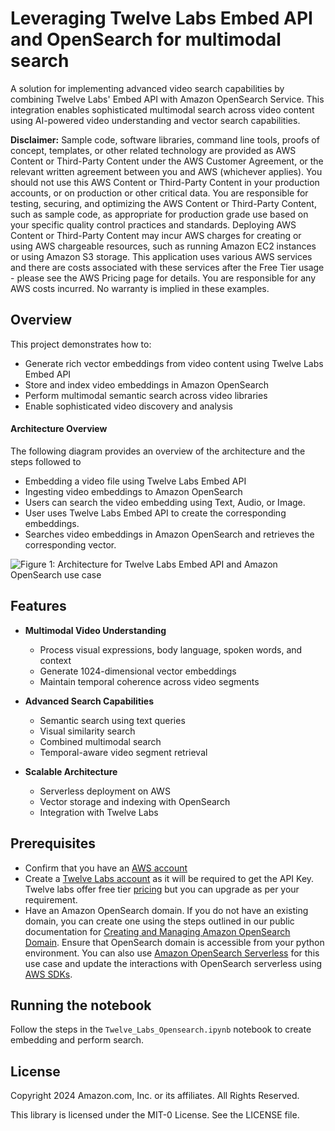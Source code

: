 # Leveraging Twelve Labs Embed API and OpenSearch for multimodal search

A solution for implementing advanced video search capabilities by combining Twelve Labs' Embed API with Amazon OpenSearch Service. This integration enables sophisticated multimodal search across video content using AI-powered video understanding and vector search capabilities.

**Disclaimer:** Sample code, software libraries, command line tools, proofs of concept, templates, or other related technology are provided as AWS Content or Third-Party Content under the AWS Customer Agreement, or the relevant written agreement between you and AWS (whichever applies). You should not use this AWS Content or Third-Party Content in your production accounts, or on production or other critical data. You are responsible for testing, securing, and optimizing the AWS Content or Third-Party Content, such as sample code, as appropriate for production grade use based on your specific quality control practices and standards. Deploying AWS Content or Third-Party Content may incur AWS charges for creating or using AWS chargeable resources, such as running Amazon EC2 instances or using Amazon S3 storage. This application uses various AWS services and there are costs associated with these services after the Free Tier usage - please see the AWS Pricing page for details. You are responsible for any AWS costs incurred. No warranty is implied in these examples.

## Overview

This project demonstrates how to:
- Generate rich vector embeddings from video content using Twelve Labs Embed API
- Store and index video embeddings in Amazon OpenSearch
- Perform multimodal semantic search across video libraries
- Enable sophisticated video discovery and analysis

#### Architecture Overview 

The following diagram provides an overview of the architecture and the steps followed to 
- Embedding a video file using Twelve Labs Embed API
- Ingesting video embeddings to Amazon OpenSearch
- Users can search the video embedding using Text, Audio, or Image.
- User uses Twelve Labs Embed API to create the corresponding embeddings.
- Searches video embeddings in Amazon OpenSearch and retrieves the corresponding vector.

![Figure 1: Architecture for Twelve Labs Embed API and Amazon OpenSearch use case](./images/images/twelvelabsAndOpenSearchArchitecureDiagram.png)

## Features

- **Multimodal Video Understanding**
  - Process visual expressions, body language, spoken words, and context
  - Generate 1024-dimensional vector embeddings
  - Maintain temporal coherence across video segments

- **Advanced Search Capabilities** 
  - Semantic search using text queries
  - Visual similarity search
  - Combined multimodal search
  - Temporal-aware video segment retrieval

- **Scalable Architecture**
  - Serverless deployment on AWS
  - Vector storage and indexing with OpenSearch
  - Integration with Twelve Labs

## Prerequisites
  - Confirm that you have an [AWS account](https://docs.aws.amazon.com/accounts/latest/reference/manage-acct-creating.html)
  - Create a [Twelve Labs account](https://auth.twelvelabs.io/u/signup/) as it will be required to get the API Key. Twelve labs offer free tier [pricing](https://www.twelvelabs.io/pricing) but you can upgrade as per your requirement.
  - Have an Amazon OpenSearch domain. If you do not have an existing domain, you can create one using the steps outlined in our public documentation for [Creating and Managing Amazon OpenSearch Domain](https://docs.aws.amazon.com/opensearch-service/latest/developerguide/createupdatedomains.html). Ensure that OpenSearch domain is accessible from your python environment. You can also use [Amazon OpenSearch Serverless](https://docs.aws.amazon.com/opensearch-service/latest/developerguide/serverless.html) for this use case and update the interactions with OpenSearch serverless using [AWS SDKs](https://docs.aws.amazon.com/opensearch-service/latest/developerguide/serverless-sdk.html).

## Running the notebook
Follow the steps in the `Twelve_Labs_Opensearch.ipynb` notebook to create embedding and perform search.

## License
Copyright 2024 Amazon.com, Inc. or its affiliates. All Rights Reserved.

This library is licensed under the MIT-0 License. See the LICENSE file.

